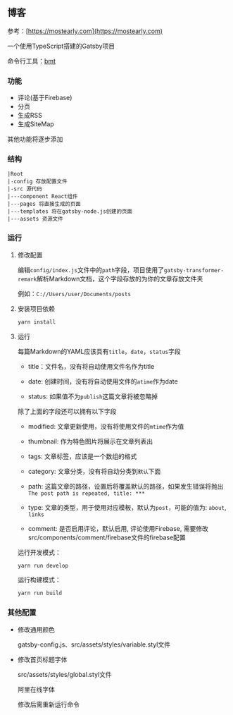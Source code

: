 ## 博客

参考：[https://mostearly.com](https://mostearly.com)

一个使用TypeScript搭建的Gatsby项目

命令行工具：[bmt](https://github.com/mostearly/bmt)

### 功能

- 评论(基于Firebase)
- 分页
- 生成RSS
- 生成SiteMap

其他功能将逐步添加

### 结构

```
|Root
|-config 存放配置文件
|-src 源代码
|---component React组件
|---pages 将直接生成的页面
|---templates 将在gatsby-node.js创建的页面
|---assets 资源文件
```


### 运行

1. 修改配置

   编辑`config/index.js`文件中的`path`字段，项目使用了`gatsby-transformer-remark`解析Markdown文档，这个字段存放的为你的文章存放文件夹
   
   例如：`C://Users/user/Documents/posts`

2. 安装项目依赖

   ```powershell
   yarn install
   ```

3. 运行

   每篇Markdown的YAML应该具有`title`，`date`，`status`字段

   - title：文件名，没有将自动使用文件名作为title

   - date: 创建时间，没有将自动使用文件的`atime`作为date

   - status: 如果值不为`publish`这篇文章将被忽略掉

   除了上面的字段还可以拥有以下字段

   - modified: 文章更新使用，没有将使用文件的`mtime`作为值
   
   - thumbnail: 作为特色图片将展示在文章列表出

   - tags: 文章标签，应该是一个数组的格式

   - category: 文章分类，没有将自动分类到`默认`下面
   
   - path: 这篇文章的路径，设置后将覆盖默认的路径，如果发生错误将抛出`The post path is repeated, title: ***`
   
   - type: 文章的类型，用于使用对应模板，默认为`post`，可能的值为: `about`, `links`
   
   - comment: 是否启用评论，默认启用, 评论使用Firebase, 需要修改src/components/comment/firebase文件的firebase配置

   运行开发模式：

   ```powershell
   yarn run develop
   ```

   运行构建模式：

   ```powershell
   yarn run build
   ```
   
### 其他配置

- 修改通用颜色

  gatsby-config.js、src/assets/styles/variable.styl文件

- 修改首页标题字体

  src/assets/styles/global.styl文件

  阿里在线字体

  修改后需重新运行命令

